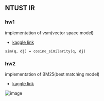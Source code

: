 ## NTUST IR
### hw1
implementation of vsm(vector space model)

* [kaggle link](https://www.kaggle.com/c/2020-information-retrieval-and-applications/leaderboard)

```
sim(q, dj) = cosine_similarity(q, dj)
```

### hw2
implementation of BM25(best matching model)

* [kaggle link](https://www.kaggle.com/c/2020-information-retrieval-and-applications-hw2/leaderboard)

![image](https://github.com/JamesLiao714/Information_Retrieval/blob/main/BM25_sim.png)
